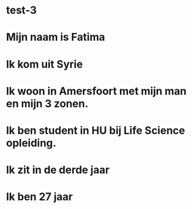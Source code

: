 # test-3
# Mijn naam is Fatima
# Ik kom uit Syrie
# Ik woon in Amersfoort met mijn man en mijn 3 zonen.
# Ik ben student in HU bij Life Science opleiding.
# Ik zit in de derde jaar
# Ik ben 27 jaar
